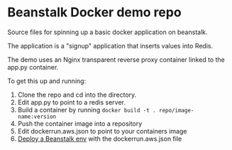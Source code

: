 # Beanstalk Docker demo repo

Source files for spinning up a basic docker application on beanstalk.

The application is a "signup" application that inserts values into Redis.

The demo uses an Nginx transparent reverse proxy container linked to the app.py container.

To get this up and running:

1. Clone the repo and cd into the directory.
2. Edit app.py to point to a redis server.
3. Build a container by running `docker build -t . repo/image-name:version`
4. Push the container image into a repository
5. Edit dockerrun.aws.json to point to your containers image
6. [Deploy a Beanstalk env](http://docs.aws.amazon.com/elasticbeanstalk/latest/dg/create_deploy_docker_v2config.html) with the dockerrun.aws.json file
